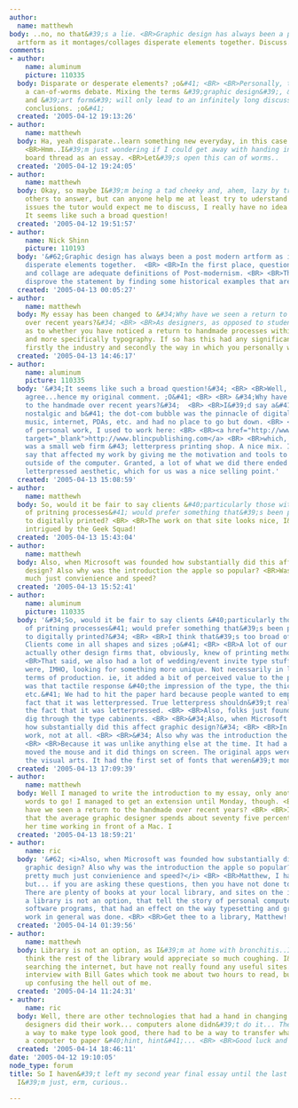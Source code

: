 ```yaml
---
author:
  name: matthewh
body: ..no, no that&#39;s a lie. <BR>Graphic design has always been a post modern
  artform as it montages/collages disperate elements together. Discuss.
comments:
- author:
    name: aluminum
    picture: 110335
  body: Disparate or desperate elements? ;o&#41; <BR> <BR>Personally, this seems like
    a can-of-worms debate. Mixing the terms &#39;graphic design&#39;, &#39;postmodern&#39;
    and &#39;art form&#39; will only lead to an infinitely long discussion with few
    conclusions. ;o&#41;
  created: '2005-04-12 19:13:26'
- author:
    name: matthewh
  body: Ha, yeah disparate..learn something new everyday, in this case..spelling!
    <BR>Hmm..I&#39;m just wondering if I could get away with handing in a message
    board thread as an essay. <BR>Let&#39;s open this can of worms..
  created: '2005-04-12 19:24:05'
- author:
    name: matthewh
  body: Okay, so maybe I&#39;m being a tad cheeky and, ahem, lazy by trying to get
    others to answer, but can anyone help me at least try to uderstand what sort of
    issues the tutor would expect me to discuss, I really have no idea how to start.
    It seems like such a broad question!
  created: '2005-04-12 19:51:57'
- author:
    name: Nick Shinn
    picture: 110193
  body: '&#62;Graphic design has always been a post modern artform as it montages/collages
    disperate elements together.  <BR> <BR>In the first place, question whether montage
    and collage are adequate definitions of Post-modernism. <BR> <BR>Then, try to
    disprove the statement by finding some historical examples that are not collage/montage/Pomo.'
  created: '2005-04-13 00:05:27'
- author:
    name: matthewh
  body: My essay has been changed to &#34;Why have we seen a return to the handmade
    over recent years?&#34; <BR> <BR>As designers, as opposed to students, I was curious
    as to whether you have noticed a return to handmade processes within graphic design
    and more specifically typography. If so has this had any significant effect on
    firstly the industry and secondly the way in which you personally work?
  created: '2005-04-13 14:46:17'
- author:
    name: aluminum
    picture: 110335
  body: '&#34;It seems like such a broad question!&#34; <BR> <BR>Well, yea, I completely
    agree...hence my original comment. ;O&#41; <BR> <BR> &#34;Why have we seen a return
    to the handmade over recent years?&#34;  <BR> <BR>I&#39;d say a&#41; people are
    nostalgic and b&#41; the dot-com bubble was the pinnacle of digital everything...graphics,
    music, internet, PDAs, etc. and had no place to go but down. <BR> <BR>In terms
    of personal work, I used to work here: <BR> <BR><a href="http://www.blincpublishing.com"
    target="_blank">http://www.blincpublishing.com</a> <BR> <BR>which, at the time,
    was a small web firm &#43; letterpress printing shop. A nice mix. I guess I&#39;d
    say that affected my work by giving me the motivation and tools to easily experiment
    outside of the computer. Granted, a lot of what we did there ended up with the
    letterpressed aesthetic, which for us was a nice selling point.'
  created: '2005-04-13 15:08:59'
- author:
    name: matthewh
  body: So, would it be fair to say clients &#40;particularly those with a knowledge
    of pritning processes&#41; would prefer something that&#39;s been pressed as opposed
    to digitally printed? <BR> <BR>The work on that site looks nice, I&#39;m quite
    intrigued by the Geek Squad!
  created: '2005-04-13 15:43:04'
- author:
    name: matthewh
  body: Also, when Microsoft was founded how substantially did this affect graphic
    design? Also why was the introduction the apple so popular? <BR>Was it pretty
    much just convienience and speed?
  created: '2005-04-13 15:52:41'
- author:
    name: aluminum
    picture: 110335
  body: '&#34;So, would it be fair to say clients &#40;particularly those with a knowledge
    of pritning processes&#41; would prefer something that&#39;s been pressed as opposed
    to digitally printed?&#34; <BR> <BR>I think that&#39;s too broad of a statement.
    Clients come in all shapes and sizes ;o&#41; <BR> <BR>A lot of our clients were
    actually other design firms that, obviously, knew of printing methods and media.  <BR>
    <BR>That said, we also had a lot of wedding/event invite type stuff where people
    were, IMHO, looking for something more unique. Not necessarily in look, but in
    terms of production. ie, it added a bit of perceived value to the piece when there
    was that tactile response &#40;the impression of the type, the thicker paper stock,
    etc.&#41; We had to hit the paper hard because people wanted to emphasize the
    fact that it was letterpressed. True letterpress shouldn&#39;t really advertise
    the fact that it was letterpressed. <BR> <BR>Also, folks just found it fun to
    dig through the type cabinents. <BR> <BR>&#34;Also, when Microsoft was founded
    how substantially did this affect graphic design?&#34; <BR> <BR>In terms of producing
    work, not at all. <BR> <BR>&#34; Also why was the introduction the apple so popular?&#34;
    <BR> <BR>Because it was unlike anything else at the time. It had a mouse, you
    moved the mouse and it did things on screen. The original apps were geared toward
    the visual arts. It had the first set of fonts that weren&#39;t monospaced, etc.'
  created: '2005-04-13 17:09:39'
- author:
    name: matthewh
  body: Well I managed to write the introduction to my essay, only another 2000&#43;
    words to go! I managed to get an extension until Monday, though. <BR> <BR>Why
    have we seen a return to the handmade over recent years? <BR> <BR>I recently read
    that the average graphic designer spends about seventy five percent of his or
    her time working in front of a Mac. I
  created: '2005-04-13 18:59:21'
- author:
    name: ric
  body: '&#62; <i>Also, when Microsoft was founded how substantially did this affect
    graphic design? Also why was the introduction the apple so popular?  <BR>Was it
    pretty much just convienience and speed?</i> <BR> <BR>Matthew, I hate to say this,
    but... if you are asking these questions, then you have not done too much research.
    There are plenty of books at your local library, and sites on the internet if
    a library is not an option, that tell the story of personal computers, and the
    software programs, that had an effect on the way typesetting and graphic design
    work in general was done. <BR> <BR>Get thee to a library, Matthew!  :-&#41;'
  created: '2005-04-14 01:39:56'
- author:
    name: matthewh
  body: Library is not an option, as I&#39;m at home with bronchitis..I don&#39;t
    think the rest of the library would appreciate so much coughing. I&#39;ve tried
    searching the internet, but have not really found any useful sites. I found an
    interview with Bill Gates which took me about two hours to read, but just ended
    up confusing the hell out of me.
  created: '2005-04-14 11:24:31'
- author:
    name: ric
  body: Well, there are other technologies that had a hand in changing the way graphic
    designers did their work... computers alone didn&#39;t do it... There had to be
    a way to make type look good, there had to be a way to transfer what you did on
    a computer to paper &#40;hint, hint&#41;... <BR> <BR>Good luck and feel better.
  created: '2005-04-14 18:46:11'
date: '2005-04-12 19:10:05'
node_type: forum
title: So I haven&#39;t left my second year final essay until the last minute..honest.
  I&#39;m just, erm, curious..

---
```

